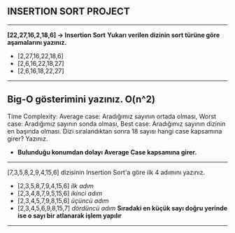 ## INSERTION SORT PROJECT
---
**[22,27,16,2,18,6] -> Insertion Sort**
**Yukarı verilen dizinin sort türüne göre aşamalarını yazınız.**
- [2,27,16,22,18,6]
- [2,6,16,22,18,27]
- [2,6,16,18,22,27]
---
Big-O gösterimini yazınız. **O(n^2)**
---
Time Complexity: 
Average case: Aradığımız sayının ortada olması,
Worst case: Aradığımız sayının sonda olması, 
Best case: Aradığımız sayının dizinin en başında olması.
Dizi sıralandıktan sonra 18 sayısı hangi case kapsamına girer? Yazınız.
- **Bulunduğu konumdan dolayı Average Case kapsamına girer.**
 ---
[7,3,5,8,2,9,4,15,6] dizisinin Insertion Sort'a göre ilk 4 adımını yazınız.
- [2,3,5,8,7,9,4,15,6] *ilk adım*
- [2,3,4,8,7,9,5,15,6] *ikinci adım*
- [2,3,4,5,7,9,8,15,6] *üçüncü adım*
- [2,3,4,5,6,9,8,15,7] *dördüncü adım*
**Sıradaki en küçük sayı doğru yerinde ise o sayı bir atlanarak işlem yapılır**

---
